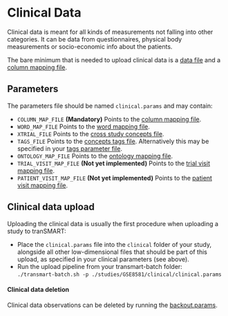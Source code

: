 Clinical Data
================

Clinical data is meant for all kinds of measurements not falling into other
categories. It can be data from questionnaires, physical body measurements or
socio-economic info about the patients.

The bare minimum that is needed to upload clinical data is a [data file](clinical_data_file.md) and a [column mapping file](column-mapping.md).

Parameters
------------
The parameters file should be named `clinical.params` and may contain:
- `COLUMN_MAP_FILE` **(Mandatory)** Points to the [column mapping file](column-mapping.md).
- `WORD_MAP_FILE` Points to the [word mapping file](word-mapping.md).
- `XTRIAL_FILE` Points to the [cross study concepts file](xtrial.md).
- `TAGS_FILE` Points to the [concepts tags file](tags.md). Alternatively this may be specified in your [tags parameter file](tags.md).
- `ONTOLOGY_MAP_FILE` Points to the [ontology mapping file](ontology-mapping.md).
- `TRIAL_VISIT_MAP_FILE` **(Not yet implemented)** Points to the [trial visit mapping file](trial-visit-mapping.md).
- `PATIENT_VISIT_MAP_FILE` **(Not yet implemented)** Points to the [patient visit mapping file](patient-visit-mapping.md).

Clinical data upload
------------
Uploading the clinical data is usually the first procedure when uploading a study to tranSMART:
- Place the `clinical.params` file into the `clinical` folder of your study, alongside all other low-dimensional files that should be part of this upload, as specified in your clinical parameters (see above).
- Run the upload pipeline from your transmart-batch folder:  
`./transmart-batch.sh -p ./studies/GSE8581/clinical/clinical.params`

#### Clinical data deletion
Clinical data observations can be deleted by running the [backout.params](backout.md).
